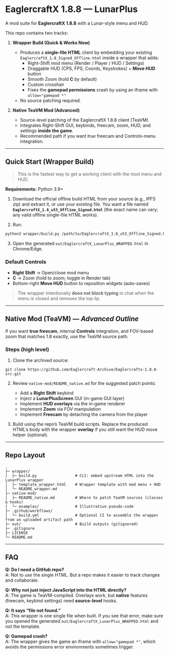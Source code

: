 # EaglercraftX 1.8.8 — LunarPlus

A mod suite for **EaglercraftX 1.8.8** with a Lunar-style menu and HUD.

This repo contains two tracks:

1. **Wrapper Build (Quick & Works Now)**
   - Produces a **single-file HTML** client by embedding your existing `EaglercraftX_1.8_Signed_Offline.html` inside a wrapper that adds:
     - Right-Shift mod menu (Render / Player / HUD / Settings)
     - Draggable HUD (CPS, FPS, Coords, Keystrokes) + **Move HUD** button
     - Smooth Zoom (hold **C** by default)
     - Custom crosshair
     - Fixes the **gamepad permissions** crash by using an iframe with `allow="gamepad *"`
   - No source patching required.

2. **Native TeaVM Mod (Advanced)**
   - Source-level patching of the EaglercraftX 1.8.8 client (TeaVM).
   - Integrates Right-Shift GUI, keybinds, freecam, zoom, HUD, and settings **inside the game**.
   - Recommended path if you want *true* freecam and Controls-menu integration.

---

## Quick Start (Wrapper Build)

> This is the fastest way to get a working client with the mod menu and HUD.

**Requirements:** Python 3.9+

1. Download the official offline build HTML from your source (e.g., IPFS zip) and extract it, or use your existing file. You want a file named **`EaglercraftX_1.8_u53_Offline_Signed.html`** (the exact name can vary; any valid offline single-file HTML works).

2. Run:
```bash
python3 wrapper/build.py /path/to/EaglercraftX_1.8_u53_Offline_Signed.html out/EaglercraftX_LunarPlus_WRAPPED.html
```

3. Open the generated `out/EaglercraftX_LunarPlus_WRAPPED.html` in Chrome/Edge.

### Default Controls

- **Right Shift** → Open/close mod menu
- **C** → Zoom (hold to zoom; toggle in Render tab)
- Bottom-right **Move HUD** button to reposition widgets (auto-saves)

> The wrapper intentionally **does not block typing** in chat when the menu is closed and removes the top lip.

---

## Native Mod (TeaVM) — *Advanced Outline*

If you want **true freecam**, internal **Controls** integration, and FOV-based zoom that matches 1.8 exactly, use the TeaVM source path.

### Steps (high level)

1. Clone the archived source:
```
git clone https://github.com/Eaglercraft-Archive/Eaglercraftx-1.8.8-src.git
```

2. Review `native-mod/README_native.md` for the suggested patch points:
   - Add a **Right Shift** keybind
   - Inject a **LunarPlusScreen** GUI (in-game GUI layer)
   - Implement **HUD overlays** via the in-game renderer
   - Implement **Zoom** via FOV manipulation
   - Implement **Freecam** by detaching the camera from the player

3. Build using the repo’s TeaVM build scripts. Replace the produced HTML’s body with the wrapper **overlay** if you still want the HUD move helper (optional).

---

## Repo Layout

```
.
├─ wrapper/
│  ├─ build.py                 # CLI: embed upstream HTML into the LunarPlus wrapper
│  ├─ template_wrapper.html    # Wrapper template with mod menu + HUD
│  └─ README_wrapper.md
├─ native-mod/
│  ├─ README_native.md         # Where to patch TeaVM sources (classes & hooks)
│  └─ examples/                # Illustrative pseudo-code
├─ .github/workflows/
│  └─ build.yml                # Optional CI to assemble the wrapper from an uploaded artifact path
├─ out/                        # Build outputs (gitignored)
├─ .gitignore
├─ LICENSE
└─ README.md
```

---

## FAQ

**Q: Do I need a GitHub repo?**  
A: Not to *use* the single HTML. But a repo makes it easier to track changes and collaborate.

**Q: Why not just inject JavaScript into the HTML directly?**  
A: The game is TeaVM-compiled. Overlays work, but **native** features (freecam, keybind settings) need **source-level** hooks.

**Q: It says “file not found.”**  
A: This wrapper is one single file when built. If you see that error, make sure you opened the generated `out/EaglercraftX_LunarPlus_WRAPPED.html` and not the template.

**Q: Gamepad crash?**  
A: The wrapper gives the game an iframe with `allow="gamepad *"`, which avoids the permissions error environments sometimes trigger.
